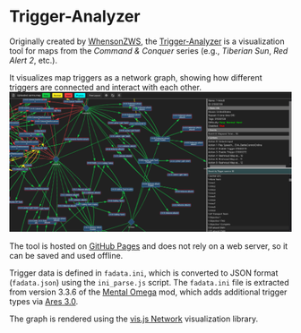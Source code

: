 # Trigger-Analyzer

Originally created by [WhensonZWS](https://github.com/whensonZWS), the [Trigger-Analyzer](https://resarium.github.io/Trigger-Analyzer/) is a visualization tool for maps from the *Command & Conquer* series (e.g., *Tiberian Sun*, *Red Alert 2*, etc.).

It visualizes map triggers as a network graph, showing how different triggers are connected and interact with each other.
![Preview](./analyzer-demo.png)

The tool is hosted on [GitHub Pages](https://resarium.github.io/Trigger-Analyzer/) and does not rely on a web server, so it can be saved and used offline.

Trigger data is defined in `fadata.ini`, which is converted to JSON format (`fadata.json`) using the `ini_parse.js` script.
The `fadata.ini` file is extracted from version 3.3.6 of the [Mental Omega](https://mentalomega.com) mod, which adds additional trigger types via [Ares 3.0](https://ares-developers.github.io/Ares-docs/index.html).

The graph is rendered using the [vis.js Network](https://visjs.github.io/vis-network/docs/network/) visualization library.
